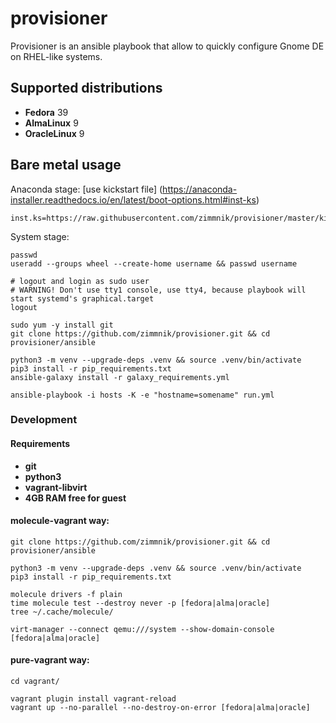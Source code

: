 # provisioner

Provisioner is an ansible playbook that allow to quickly configure Gnome DE on RHEL-like systems.

Supported distributions
-----------------------------
-   **Fedora** 39
-   **AlmaLinux** 9
-   **OracleLinux** 9

## Bare metal usage

Anaconda stage: [use kickstart file] (https://anaconda-installer.readthedocs.io/en/latest/boot-options.html#inst-ks) 
```raw
inst.ks=https://raw.githubusercontent.com/zimmnik/provisioner/master/kickstart/[fedora,alma,oracle].cfg
```
System stage:
```ShellSession
passwd
useradd --groups wheel --create-home username && passwd username

# logout and login as sudo user
# WARNING! Don't use tty1 console, use tty4, because playbook will start systemd's graphical.target
logout

sudo yum -y install git
git clone https://github.com/zimmnik/provisioner.git && cd provisioner/ansible

python3 -m venv --upgrade-deps .venv && source .venv/bin/activate
pip3 install -r pip_requirements.txt
ansible-galaxy install -r galaxy_requirements.yml

ansible-playbook -i hosts -K -e "hostname=somename" run.yml
```
### Development
#### Requirements
- **git**
- **python3**
- **vagrant-libvirt**
- **4GB RAM free for guest**

#### molecule-vagrant way:
```ShellSession
git clone https://github.com/zimmnik/provisioner.git && cd provisioner/ansible

python3 -m venv --upgrade-deps .venv && source .venv/bin/activate
pip3 install -r pip_requirements.txt

molecule drivers -f plain
time molecule test --destroy never -p [fedora|alma|oracle]
tree ~/.cache/molecule/

virt-manager --connect qemu:///system --show-domain-console [fedora|alma|oracle]
```
#### pure-vagrant way:
```ShellSession
cd vagrant/

vagrant plugin install vagrant-reload
vagrant up --no-parallel --no-destroy-on-error [fedora|alma|oracle]
```
